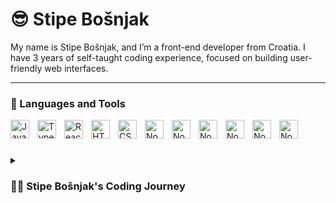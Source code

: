 # 😎 Stipe Bošnjak

My name is Stipe Bošnjak, and I’m a front-end developer from Croatia. I have 3 years of self-taught coding experience, focused on building user-friendly web interfaces.

---

### 🧰 Languages and Tools

<img align="left" alt="JavaScript" width="30px" style="padding-right:10px;" src="https://cdn.jsdelivr.net/gh/devicons/devicon/icons/javascript/javascript-plain.svg" />
<img align="left" alt="TypeScript" width="30px" style="padding-right:10px;" src="https://cdn.jsdelivr.net/gh/devicons/devicon/icons/typescript/typescript-plain.svg" />
<img align="left" alt="React" width="30px" style="padding-right:10px;" src="https://cdn.jsdelivr.net/gh/devicons/devicon/icons/react/react-original.svg" />
<img align="left" alt="HTML" width="30px" style="padding-right:10px;" src="https://cdn.jsdelivr.net/gh/devicons/devicon/icons/html5/html5-plain.svg" />
<img align="left" alt="CSS" width="30px" style="padding-right:10px;" src="https://cdn.jsdelivr.net/gh/devicons/devicon/icons/css3/css3-plain.svg" />
<img align="left" alt="NodeJS" width="30px" style="padding-right:10px;" src="https://cdn.jsdelivr.net/gh/devicons/devicon/icons/nodejs/nodejs-original.svg" />
<img align="left" alt="NodeJS" width="30px" style="padding-right:10px;" src="https://cdn.jsdelivr.net/gh/devicons/devicon@latest/icons/mongodb/mongodb-original.svg" />
<img align="left" alt="NodeJS" width="30px" style="padding-right:10px;" src="https://cdn.jsdelivr.net/gh/devicons/devicon@latest/icons/tailwindcss/tailwindcss-original.svg" />
<img align="left" alt="NodeJS" width="30px" style="padding-right:10px;" src="https://cdn.jsdelivr.net/gh/devicons/devicon@latest/icons/mysql/mysql-original.svg" />
<img align="left" alt="NodeJS" width="30px" style="padding-right:10px;" src="https://cdn.jsdelivr.net/gh/devicons/devicon@latest/icons/redux/redux-original.svg" />
<img align="left" alt="NodeJS" width="30px" style="padding-right:10px;" src="https://cdn.jsdelivr.net/gh/devicons/devicon@latest/icons/nextjs/nextjs-original.svg" />
<br />
          
#

<details>
   <summary><h3>👨‍💻 Stipe Bošnjak's Coding Journey</h3></summary>
   My interest in coding began 4 years ago when I discovered the 'Inspect Element' feature on YouTube and jokingly set my subscriber count to 300 million. It made me feel like a hacker. A year later, after getting a better computer, I started learning HTML, CSS, and JavaScript. I was coding for hours every day, but after a few months, I stopped completely—I can't even remember why.After 3-4 months of not coding, a friend encouraged me to start again, and I did. I got back into it with renewed energy, spending hours every day learning and practicing. After about a year and a few months of learning, I began freelancing on Upwork and Fiverr. I managed to get some clients, but eventually had to delete my accounts because I couldn't balance it with school and other responsibilities.Now, I've just graduated from high school, and my goal is to find a job and continue growing as a web developer.
</details>
